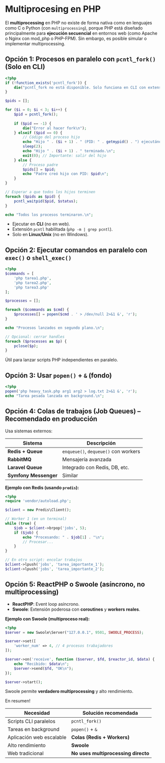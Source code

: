 # Multiprocesing en PHP

El **multiprocessing** en PHP no existe de forma nativa como en lenguajes como C o Python (con `multiprocessing`), porque PHP está diseñado principalmente para **ejecución secuencial** en entornos web (como Apache o Nginx con mod_php o PHP-FPM). Sin embargo,  es posible simular o implementar multiprocessing.

## Opción 1: **Procesos en paralelo con `pcntl_fork()`** (Solo en CLI)

```php linenums="1"
<?php
if (!function_exists('pcntl_fork')) {
    die("pcntl_fork no está disponible. Solo funciona en CLI con extensión pcntl.\n");
}

$pids = [];

for ($i = 0; $i < 3; $i++) {
    $pid = pcntl_fork();
    
    if ($pid == -1) {
        die("Error al hacer fork\n");
    } elseif ($pid == 0) {
        // Código del proceso hijo
        echo "Hijo " . ($i + 1) . " (PID: " . getmypid() . ") ejecutándose...\n";
        sleep(2);
        echo "Hijo " . ($i + 1) . " terminado.\n";
        exit(0); // Importante: salir del hijo
    } else {
        // Proceso padre
        $pids[] = $pid;
        echo "Padre creó hijo con PID: $pid\n";
    }
}

// Esperar a que todos los hijos terminen
foreach ($pids as $pid) {
    pcntl_waitpid($pid, $status);
}

echo "Todos los procesos terminaron.\n";
```

- Ejecutar en **CLI** (no en web).
- Extensión `pcntl` habilitada (`php -m | grep pcntl`).
- Solo en **Linux/Unix** (no en Windows).


## Opción 2: **Ejecutar comandos en paralelo con `exec()` o `shell_exec()`**

```php linenums="1"
<?php
$commands = [
    'php tarea1.php',
    'php tarea2.php',
    'php tarea3.php'
];

$processes = [];

foreach ($commands as $cmd) {
    $processes[] = popen($cmd . ' > /dev/null 2>&1 &', 'r');
}

echo "Procesos lanzados en segundo plano.\n";

// Opcional: cerrar handles
foreach ($processes as $p) {
    pclose($p);
}
```

 Útil para lanzar scripts PHP independientes en paralelo.

## Opción 3: **Usar `popen()` + `&` (fondo)**

```php linenums="1"
<?php
popen('php heavy_task.php arg1 arg2 > log.txt 2>&1 &', 'r');
echo "Tarea pesada lanzada en background.\n";
```

## Opción 4: **Colas de trabajos (Job Queues) – Recomendado en producción**

Usa sistemas externos:

| Sistema | Descripción |
|--------|-------------|
| **Redis + Queue** | `enqueue()`, `dequeue()` con workers |
| **RabbitMQ** | Mensajería avanzada |
| **Laravel Queue** | Integrado con Redis, DB, etc. |
| **Symfony Messenger** | Similar |

**Ejemplo con Redis (usando `predis`):**

```php linenums="1"
<?php
require 'vendor/autoload.php';

$client = new Predis\Client();

// Worker 1 (en un terminal)
while (true) {
    $job = $client->brpop('jobs', 5);
    if ($job) {
        echo "Procesando: " . $job[1] . "\n";
        // Procesar...
    }
}

// En otro script: encolar trabajos
$client->lpush('jobs', 'tarea_importante_1');
$client->lpush('jobs', 'tarea_importante_2');
```

## Opción 5: **ReactPHP o Swoole (asíncrono, no multiprocessing)**

- **ReactPHP**: Event loop asíncrono.
- **Swoole**: Extensión poderosa con **coroutines** y **workers reales**.

**Ejemplo con Swoole (multiproceso real):**

```php linenums="1"
<?php
$server = new Swoole\Server("127.0.0.1", 9501, SWOOLE_PROCESS);

$server->set([
    'worker_num' => 4, // 4 procesos trabajadores
]);

$server->on('receive', function ($server, $fd, $reactor_id, $data) {
    echo "Recibido: $data\n";
    $server->send($fd, "OK\n");
});

$server->start();
```

Swoole permite **verdadero multiprocessing** y alto rendimiento.

En resumen!

| Necesidad | Solución recomendada |
|---------|------------------------|
| Scripts CLI paralelos | `pcntl_fork()` |
| Tareas en background | `popen()` + `&` |
| Aplicación web escalable | **Colas (Redis + Workers)** |
| Alto rendimiento | **Swoole** |
| Web tradicional | **No uses multiprocessing directo** |

